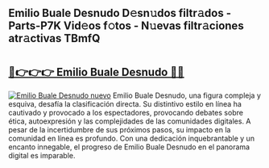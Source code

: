 ## Emilio Buale Desnudo D𝚎sn𝚞dos filtr𝚊dos - Parts-P7K Vid𝚎os f𝚘tos - N𝚞evas filtr𝚊ciones atr𝚊ctivas TBmfQ

# <h2><a href="http://mb0qk4u.tromn.icu/?c=Emilio+Buale+Desnudo">🔗👉👉👉 Emilio Buale Desnudo 🔗🔗</a></h2>

[![Emilio Buale Desnudo nuevo](https://i.imgur.com/pEAQMta.gif)](http://mb0qk4u.tromn.icu/?c=Emilio+Buale+Desnudo)
Emilio Buale Desnudo, una figura compleja y esquiva, desafía la clasificación directa. Su distintivo estilo en línea ha cautivado y provocado a los espectadores, provocando debates sobre ética, autoexpresión y las complejidades de las comunidades digitales. A pesar de la incertidumbre de sus próximos pasos, su impacto en la comunidad en línea es profundo. Con una dedicación inquebrantable y un encanto innegable, el progreso de Emilio Buale Desnudo en el panorama digital es imparable.
